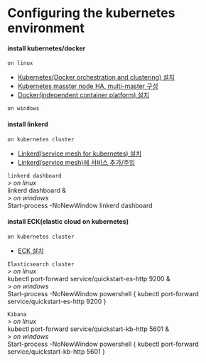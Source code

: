 # Configuring the kubernetes environment

#### install kubernetes/docker  
`on linux`  
  - [Kubernetes(Docker orchestration and clustering) 설치](/reference.notes/architecture.solution/kubernetes/install.n.setup.md)  
  - [Kubernetes masster node HA, multi-master 구성](/reference.notes/architecture.solution/kubernetes/master.node.cluster.ha.md)  
  - [Docker(independent container platform) 설치](/reference.notes/architecture.solution/docker/install.n.setup.md)  

`on windows`  

#### install linkerd  
`on kubernetes cluster`  
  - [Linkerd(service mesh for kubernetes) 설치](/reference.notes/architecture.solution/linkerd/install.and.setup.md)  
  - [Linkerd(service mesh)에 서비스 추가/주입](/reference.notes/architecture.solution/linkerd/add.service.to.linkerd.service.mesh.md)  

`linkerd dashboard`  
_> on linux_  
linkerd dashboard &  
_> on windows_  
Start-process -NoNewWindow linkerd dashboard

#### install ECK(elastic cloud on kubernetes)
`on kubernetes cluster`  
  - [ECK 설치](/reference.notes/architecture.solution/elasticsearch/install.ECK_elastic.cloud.on.kubernetes_.md)  

`Elasticsearch cluster`  
_> on linux_  
kubectl port-forward service/quickstart-es-http 9200 &  
_> on windows_  
Start-process -NoNewWindow powershell { kubectl port-forward service/quickstart-es-http 9200 }  

`Kibana`  
_> on linux_  
kubectl port-forward service/quickstart-kb-http 5601 &  
_> on windows_  
Start-process -NoNewWindow powershell { kubectl port-forward service/quickstart-kb-http 5601 }  

